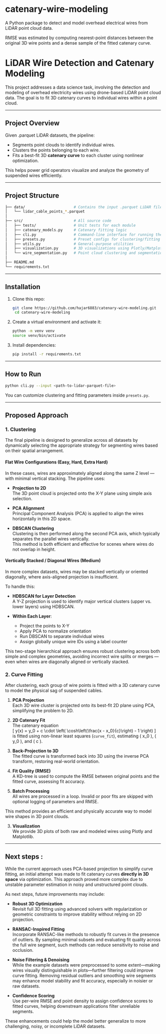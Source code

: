 # catenary-wire-modeling
A Python package to detect and model overhead electrical wires from LiDAR point cloud data. 

RMSE was estimated by computing nearest-point distances between the original 3D wire points and a dense sample of the fitted catenary curve.



# LiDAR Wire Detection and Catenary Modeling

This project addresses a data science task, involving the detection and modeling of overhead electricity wires using drone-based LiDAR point cloud data. The goal is to fit 3D catenary curves to individual wires within a point cloud.

---

## Project Overview

Given .parquet LiDAR datasets, the pipeline:
- Segments point clouds to identify individual wires.
- Clusters the points belonging to each wire.
- Fits a best-fit 3D **catenary curve** to each cluster using nonlinear optimization.

This helps power grid operators visualize and analyze the geometry of suspended wires efficiently.

---

## Project Structure

```bash
├── data/                      # Contains the input .parquet LiDAR files
│   └── lidar_cable_points_*.parquet
│
├── src/                       # All source code
│   ├── tests/                 # Unit tests for each module
│   ├── catenary_models.py     # Catenary fitting logic
│   ├── cli.py                 # Command-line interface for running the pipeline
│   ├── presets.py             # Preset configs for clustering/fitting
│   ├── utils.py               # General-purpose utilities
│   ├── visualization.py       # 3D visualizations using Plotly/Matplotlib
│   └── wire_segmentation.py   # Point cloud clustering and segmentation
│
├── README.md
└── requirements.txt
```




---

## Installation

1. Clone this repo:
   ```bash
   git clone https://github.com/hajar6883/catenary-wire-modeling.git
    cd catenary-wire-modeling
   ```

2. Create a virtual environment and activate it:
   ```bash
   python -m venv venv
   source venv/bin/activate  
   ```

3. Install dependencies:
   ```bash
   pip install -r requirements.txt
   ```

---

## How to Run

```bash
python cli.py --input <path-to-lidar-parquet-file>
```

You can customize clustering and fitting parameters inside `presets.py`.

---

## Proposed Approach

### 1. Clustering

The final pipeline is designed to generalize across all datasets by dynamically selecting the appropriate strategy for segmenting wires based on their spatial arrangement.

#### Flat Wire Configurations (Easy, Hard, Extra Hard)

In these cases, wires are approximately aligned along the same Z level — with minimal vertical stacking. The pipeline uses:

- **Projection to 2D**  
  The 3D point cloud is projected onto the X-Y plane using simple axis selection.

- **PCA Alignment**  
  Principal Component Analysis (PCA) is applied to align the wires horizontally in this 2D space.

- **DBSCAN Clustering**  
  Clustering is then performed along the second PCA axis, which typically separates the parallel wires vertically.  
  This method is both efficient and effective for scenes where wires do not overlap in height.

#### Vertically Stacked / Diagonal Wires (Medium)

In more complex datasets, wires may be stacked vertically or oriented diagonally, where axis-aligned projection is insufficient.

To handle this:

- **HDBSCAN for Layer Detection**  
  A Y-Z projection is used to identify major vertical clusters (upper vs. lower layers) using HDBSCAN.

- **Within Each Layer**:
  - Project the points to X-Y
  - Apply PCA to normalize orientation
  - Run DBSCAN to separate individual wires
  - Assign globally unique wire IDs using a label counter

This two-stage hierarchical approach ensures robust clustering across both simple and complex geometries, avoiding incorrect wire splits or merges — even when wires are diagonally aligned or vertically stacked.



### 2. Curve Fitting

After clustering, each group of wire points is fitted with a 3D catenary curve to model the physical sag of suspended cables.

1. **PCA Projection**  
   Each 3D wire cluster is projected onto its best-fit 2D plane using PCA, simplifying the problem to 2D.

2. **2D Catenary Fit**  
   The catenary equation  
   \[
   y(x) = y_0 + c \cdot \left( \cosh\left(\frac{x - x_0}{c}\right) - 1 \right)
   \]  
   is fitted using non-linear least squares (`curve_fit`), estimating \( x_0 \), \( y_0 \), and \( c \).

3. **Back-Projection to 3D**  
   The fitted curve is transformed back into 3D using the inverse PCA transform, restoring real-world orientation.

4. **Fit Quality (RMSE)**  
   A KD-tree is used to compute the RMSE between original points and the fitted curve, assessing fit accuracy.

5. **Batch Processing**  
   All wires are processed in a loop. Invalid or poor fits are skipped with optional logging of parameters and RMSE.

This method provides an efficient and physically accurate way to model wire shapes in 3D point clouds.


3. **Visualization**  
   We provide 3D plots of both raw and modeled wires using Plotly and Matplotlib.

---



## Next steps :

While the current approach uses PCA-based projection to simplify curve fitting, an initial attempt was made to fit catenary curves **directly in 3D space** via optimization. This approach proved more complex due to unstable parameter estimation in noisy and unstructured point clouds.

As next steps, future improvements may include:

- **Robust 3D Optimization**  
  Revisit full 3D fitting using advanced solvers with regularization or geometric constraints to improve stability without relying on 2D projection.

- **RANSAC-Inspired Fitting**  
  Incorporate RANSAC-like methods to robustly fit curves in the presence of outliers. By sampling minimal subsets and evaluating fit quality across the full wire segment, such methods can reduce sensitivity to noise and occlusion.

- **Noise Filtering & Denoising**  
  While the example datasets were preprocessed to some extent—making wires visually distinguishable in plots—further filtering could improve curve fitting. Removing residual outliers and smoothing wire segments may enhance model stability and fit accuracy, especially in noisier or raw datasets.

- **Confidence Scoring**  
  Use per-wire RMSE and point density to assign confidence scores to fitted curves, helping downstream applications filter unreliable segments.

These enhancements could help the model better generalize to more challenging, noisy, or incomplete LiDAR datasets.



